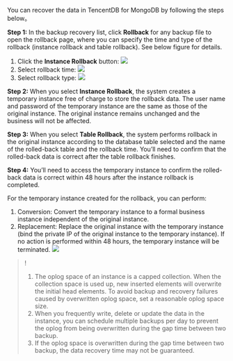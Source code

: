 You can recover the data in TencentDB for MongoDB by following the steps below。

**Step 1:** In the backup recovery list, click **Rollback** for any backup file to open the rollback page, where you can specify the time and type of the rollback (instance rollback and table rollback). See below figure for details.

1. Click the **Instance Rollback** button:
![](https://main.qcloudimg.com/raw/f68d404c4b720bd04356485dae1bcd5a.png)
2. Select rollback time:
![](https://main.qcloudimg.com/raw/e8c3e96de22e7123cf5b79b8e5d87d9e.png)
3. Select rollback type:
![](https://main.qcloudimg.com/raw/72776d49399432f30726af3c93df069d.png)

**Step 2:** When you select **Instance Rollback**, the system creates a temporary instance free of charge to store the rollback data. The user name and password of the temporary instance are the same as those of the original instance. The original instance remains unchanged and the business will not be affected.

**Step 3:** When you select **Table Rollback**, the system performs rollback in the original instance according to the database table selected and the name of the rolled-back table and the rollback time. You’ll need to confirm that the rolled-back data is correct after the table rollback finishes.

**Step 4:** You’ll need to access the temporary instance to confirm the rolled-back data is correct within 48 hours after the instance rollback is completed.

For the temporary instance created for the rollback, you can perform:
1. Conversion: Convert the temporary instance to a formal business instance independent of the original instance.
2. Replacement: Replace the original instance with the temporary instance (bind the private IP of the original instance to the temporary instance). 
If no action is performed within 48 hours, the temporary instance will be terminated.
![](https://mc.qcloudimg.com/static/img/4729ddc8384362dfb9a601343e928807/huifu2.png)


>!
> 1. The oplog space of an instance is a capped collection. When the collection space is used up, new inserted elements will overwrite the initial head elements. To avoid backup and recovery failures caused by overwritten oplog space, set a reasonable oplog space size.
> 2. When you frequently write, delete or update the data in the instance, you can schedule multiple backups per day to prevent the oplog from being overwritten during the gap time between two backup.
> 3. If the oplog space is overwritten during the gap time between two backup, the data recovery time may not be guaranteed.

